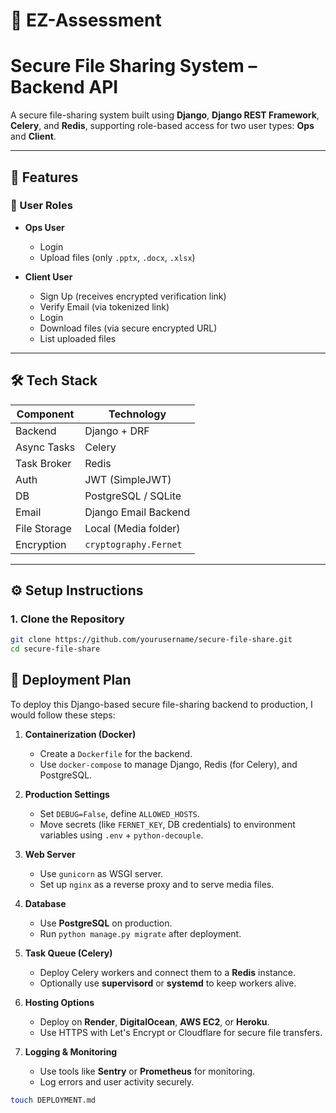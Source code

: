 # 📂 EZ-Assessment

# Secure File Sharing System – Backend API

A secure file-sharing system built using **Django**, **Django REST Framework**, **Celery**, and **Redis**, supporting role-based access for two user types: **Ops** and **Client**.

---

## 🚀 Features

### 👤 User Roles

- **Ops User**
  - Login
  - Upload files (only `.pptx`, `.docx`, `.xlsx`)

- **Client User**
  - Sign Up (receives encrypted verification link)
  - Verify Email (via tokenized link)
  - Login
  - Download files (via secure encrypted URL)
  - List uploaded files

---

## 🛠️ Tech Stack

| Component      | Technology                |
|----------------|---------------------------|
| Backend        | Django + DRF              |
| Async Tasks    | Celery                    |
| Task Broker    | Redis                     |
| Auth           | JWT (SimpleJWT)           |
| DB             | PostgreSQL / SQLite       |
| Email          | Django Email Backend      |
| File Storage   | Local (Media folder)      |
| Encryption     | `cryptography.Fernet`     |

---

## ⚙️ Setup Instructions

### 1. Clone the Repository


```bash
git clone https://github.com/yourusername/secure-file-share.git
cd secure-file-share
```

## 🚀 Deployment Plan

To deploy this Django-based secure file-sharing backend to production, I would follow these steps:

1. **Containerization (Docker)**  
   - Create a `Dockerfile` for the backend.
   - Use `docker-compose` to manage Django, Redis (for Celery), and PostgreSQL.

2. **Production Settings**
   - Set `DEBUG=False`, define `ALLOWED_HOSTS`.
   - Move secrets (like `FERNET_KEY`, DB credentials) to environment variables using `.env` + `python-decouple`.

3. **Web Server**
   - Use `gunicorn` as WSGI server.
   - Set up `nginx` as a reverse proxy and to serve media files.

4. **Database**
   - Use **PostgreSQL** on production.
   - Run `python manage.py migrate` after deployment.

5. **Task Queue (Celery)**
   - Deploy Celery workers and connect them to a **Redis** instance.
   - Optionally use **supervisord** or **systemd** to keep workers alive.

6. **Hosting Options**
   - Deploy on **Render**, **DigitalOcean**, **AWS EC2**, or **Heroku**.
   - Use HTTPS with Let's Encrypt or Cloudflare for secure file transfers.

7. **Logging & Monitoring**
   - Use tools like **Sentry** or **Prometheus** for monitoring.
   - Log errors and user activity securely.

```bash
touch DEPLOYMENT.md

